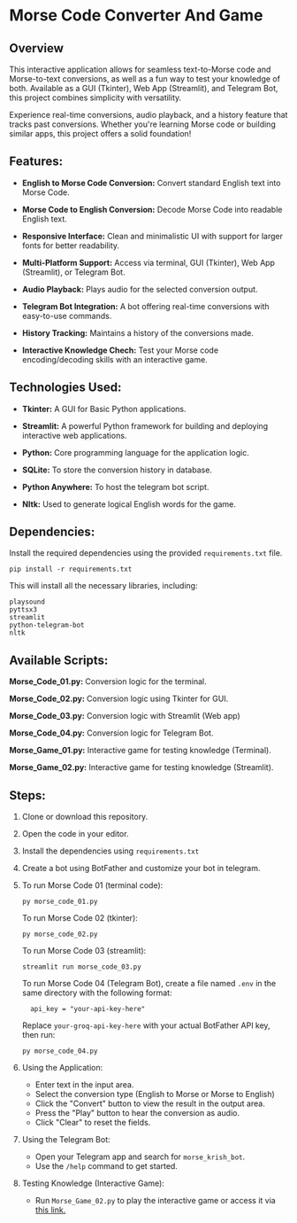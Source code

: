 # Morse Code Converter And Game
## Overview
This interactive application allows for seamless text-to-Morse code and Morse-to-text conversions, as well as a fun way to test your knowledge of both. Available as a GUI (Tkinter), Web App (Streamlit), and Telegram Bot, this project combines simplicity with versatility.

Experience real-time conversions, audio playback, and a history feature that tracks past conversions. Whether you're learning Morse code or building similar apps, this project offers a solid foundation!

## Features:
- **English to Morse Code Conversion:** Convert standard English text into Morse Code.

- **Morse Code to English Conversion:** Decode Morse Code into readable English text.

- **Responsive Interface:** Clean and minimalistic UI with support for larger fonts for better readability.

- **Multi-Platform Support:** Access via terminal, GUI (Tkinter), Web App (Streamlit), or Telegram Bot.

- **Audio Playback:** Plays audio for the selected conversion output.

- **Telegram Bot Integration:** A bot offering real-time conversions with easy-to-use commands.

- **History Tracking:** Maintains a history of the conversions made.

- **Interactive Knowledge Chech:** Test your Morse code encoding/decoding skills with an interactive game.

## Technologies Used:
- **Tkinter:** A GUI for Basic Python applications.

- **Streamlit:** A powerful Python framework for building and deploying interactive web applications.
  
- **Python:** Core programming language for the application logic.

- **SQLite:** To store the conversion history in database.

- **Python Anywhere:** To host the telegram bot script.

- **Nltk:** Used to generate logical English words for the game.

## Dependencies:
Install the required dependencies using the provided `requirements.txt` file.

`pip install -r requirements.txt`

This will install all the necessary libraries, including:
```
playsound
pyttsx3
streamlit
python-telegram-bot
nltk
```

## Available Scripts:
**Morse_Code_01.py:** Conversion logic for the terminal.

**Morse_Code_02.py:** Conversion logic using Tkinter for GUI.

**Morse_Code_03.py:** Conversion logic with Streamlit (Web app)

**Morse_Code_04.py:** Conversion logic for Telegram Bot.

**Morse_Game_01.py:** Interactive game for testing knowledge (Terminal).

**Morse_Game_02.py:** Interactive game for testing knowledge (Streamlit).

## Steps:

1. Clone or download this repository.

2. Open the code in your editor.

3. Install the dependencies using `requirements.txt`

4. Create a bot using BotFather and customize your bot in telegram.

5. To run Morse Code 01 (terminal code):
   
   `py morse_code_01.py`

   To run Morse Code 02 (tkinter):

   `py morse_code_02.py`

   To run Morse Code 03 (streamlit):

   `streamlit run morse_code_03.py`

   To run Morse Code 04 (Telegram Bot), create a file named `.env` in the same directory with the following format:

   ```
     api_key = "your-api-key-here"
   ```
   Replace `your-groq-api-key-here` with your actual BotFather API key, then run:

   `py morse_code_04.py`

6. Using the Application:
   - Enter text in the input area.
   - Select the conversion type (English to Morse or Morse to English)
   - Click the "Convert" button to view the result in the output area.
   - Press the "Play" button to hear the conversion as audio.
   - Click "Clear" to reset the fields.

7. Using the Telegram Bot:
   - Open your Telegram app and search for `morse_krish_bot`.
   - Use the `/help` command to get started.
  
8. Testing Knowledge (Interactive Game):
   - Run `Morse_Game_02.py` to play the interactive game or access it via [this link.](https://krish-mini-projects-morse-game.streamlit.app)
